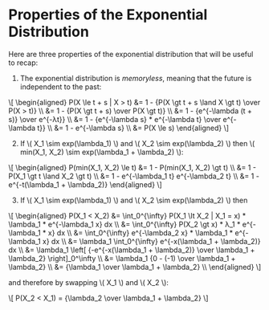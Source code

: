 # Properties of the Exponential Distribution

Here are three properties of the exponential distribution that will be useful to recap:

1. The exponential distribution is _memoryless_, meaning that the future is independent to the past:

\\[
\\begin{aligned}
P(X \\le t + s | X > t) &= 1 - {P(X \\gt t + s \\land X \\gt t) \\over P(X > t)} \\\\
                        &= 1 - {P(X \\gt t + s) \\over P(X \\gt t)} \\\\
                        &= 1 - {e^{-\\lambda (t + s)} \\over e^{-λt}} \\\\
                        &= 1 - {e^{-\\lambda s} * e^{-\\lambda t} \\over e^{-\\lambda t}} \\\\
                        &= 1 - e^{-\\lambda s} \\\\
                        &= P(X \\le s)
\\end{aligned}
\\]

2. If \\( X_1 \\sim exp(\\lambda_1) \\) and \\( X_2 \\sim exp(\\lambda_2) \\) then \\( min(X_1, X_2) \\sim exp(\\lambda_1 + \\lambda_2) \\):

\\[
\\begin{aligned}
P(min(X_1, X_2) \\le t) &= 1 - P(min(X_1, X_2) \\gt t) \\\\
                        &= 1 - P(X_1 \\gt t \\land X_2 \\gt t) \\\\
                        &= 1 - e^{-\\lambda_1 t} e^{-\\lambda_2 t} \\\\
                        &= 1 - e^{-t(\\lambda_1 + \\lambda_2)}
\\end{aligned}
\\]

3. If \\( X_1 \\sim exp(\\lambda_1) \\) and \\( X_2 \\sim exp(\\lambda_2) \\) then

\\[
\\begin{aligned}
P(X_1 < X_2) &= \\int_0^{\\infty} P(X_1 \\lt X_2 | X_1 = x) * \\lambda_1 * e^{-\\lambda_1 x} dx \\\\
             &= \\int_0^{\\infty} P(X_2 \\gt x) * λ_1 * e^{-\\lambda_1 * x} dx \\\\
             &= \\int_0^{\\infty} e^{-\\lambda_2 x} * \\lambda_1 * e^{-\\lambda_1 x} dx \\\\
             &= \\lambda_1 \\int_0^{\\infty} e^{-x(\\lambda_1 + \\lambda_2)} dx \\\\
             &= \\lambda_1 \\left[ {-e^{-x(\\lambda_1 + \\lambda_2)} \\over \\lambda_1 + \\lambda_2}  \\right]_0^\\infty \\\\
             &= \\lambda_1 {0 - (-1) \\over \\lambda_1 + \\lambda_2}  \\\\
             &= {\\lambda_1 \\over \\lambda_1 + \\lambda_2} \\\\
\\end{aligned}
\\]

and therefore by swapping \\( X_1 \\) and \\( X_2 \\):

\\[
P(X_2 < X_1) = {\\lambda_2 \\over \\lambda_1 + \\lambda_2}
\\]
